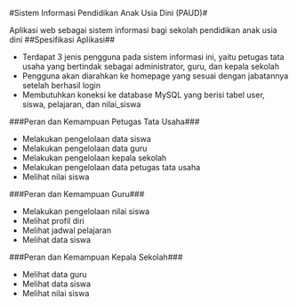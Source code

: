 #Sistem Informasi Pendidikan Anak Usia Dini (PAUD)#

Aplikasi web sebagai sistem informasi bagi sekolah pendidikan anak usia dini
##Spesifikasi Aplikasi##
- Terdapat 3 jenis pengguna pada sistem informasi ini, yaitu petugas tata usaha yang bertindak sebagai administrator, guru, dan kepala sekolah
- Pengguna akan diarahkan ke homepage yang sesuai dengan jabatannya setelah berhasil login
- Membutuhkan koneksi ke database MySQL yang berisi tabel user, siswa, pelajaran, dan nilai_siswa

###Peran dan Kemampuan Petugas Tata Usaha###
- Melakukan pengelolaan data siswa
- Melakukan pengelolaan data guru
- Melakukan pengelolaan kepala sekolah
- Melakukan pengelolaan data petugas tata usaha
- Melihat nilai siswa

###Peran dan Kemampuan Guru###
- Melakukan pengelolaan nilai siswa
- Melihat profil diri
- Melihat jadwal pelajaran
- Melihat data siswa

###Peran dan Kemampuan Kepala Sekolah###
- Melihat data guru
- Melihat data siswa
- Melihat nilai siswa
